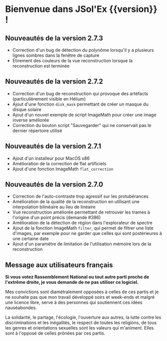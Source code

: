 # Bienvenue dans JSol'Ex {{version}} !

## Nouveautés de la version 2.7.3

- Correction d'un bug de détection du polynôme lorsqu'il y a plusieurs lignes sombres dans la fenêtre de capture
- Étirement des couleurs de la vue reconstruction lorsque la reconstruction est terminée

## Nouveautés de la version 2.7.2

- Correction d'un bug de reconstruction qui provoque des artéfacts (particulièrement visible en Hélium)
- Ajout d'une fonction `disk_mask` permettant de créer un masque du disque solaire
- Ajout d'un nouvel exemple de script ImageMath pour créer une image inverse améliorée
- Correction du bouton script "Sauvegarder" qui ne conservait pas le dernier répertoire utilisé 

## Nouveautés de la version 2.7.1

- Ajout d'un installeur pour MacOS x86
- Amélioration de la correction de flat artificiels
- Ajout d'une fonction ImageMath `flat_correction`

## Nouveautés de la version 2.7.0

- Correction de l'auto-contraste trop agressif sur les protubérances
- Amélioration de la qualité de la reconstruction en utilisant une interpolation bilinéaire au lieu de linéaire
- Vue reconstruction améliorée permettant de retrouver les trames à l'origine d'un point précis (demande #386)
- Amélioration de la détection de région dans l'explorateur de spectre
- Ajout de la fonction ImageMath `filter`, qui permet de filtrer une liste d'images, par exemple pour ne garder que celles qui sont postérieures à une certaine date
- Ajout d'un paramètre de limitation de l'utilisation mémoire lors de la reconstruction

## Message aux utilisateurs français

**Si vous votez Rassemblement National ou tout autre parti proche de l'extrême droite, je vous demande de ne pas utiliser ce logiciel.**

Mes convictions sont diamètralement opposées à celles de ces partis et je ne souhaite pas que mon travail développé soirs et week-ends et malgré une licence libre, serve à des personnes qui soutiennent ces idées nauséabondes.

La solidarité, le partage, l'écologie, l'ouverture aux autres, la lutte contre les discriminations et les inégalités, le respect de toutes les religions, de tous les genres et orientations sexuelles sont les valeurs qui m'animent.
Elles sont à l'opposé de celles prônées par ces partis.
